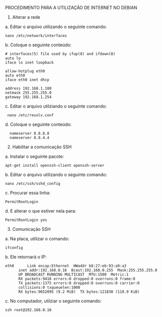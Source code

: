PROCEDIMENTO PARA A UTILIZAÇÃO DE INTERNET NO DEBIAN

1. Alterar a rede

  a. Editar o arquivo utilizando o seguinte comando:
    
    nano /etc/network/interfaces
    
  b. Coloque o seguinte conteúdo:
  
    # interfaces(5) file used by ifup(8) and ifdown(8)
    auto lo
    iface lo inet loopback

    allow-hotplug eth0
    auto eth0
    iface eth0 inet dhcp

    address 192.168.1.100
    netmask 255.255.255.0
    gateway 192.168.1.254
   
  c. Editar o arquivo utilziando o seguinte comando:
     
     nano /etc/resolv.conf
     
  d. Coloque o seguinte conteúdo:
      
      nameserver 8.8.8.8
      nameserver 8.8.4.4
    
2. Habilitar a comunicação SSH

  a. Instalar o seguinte pacote:
    
    apt-get install openssh-client openssh-server
    
  b. Editar o arquivo utilizando o seguinte comando:
    
    nano /etc/ssh/sshd_config
    
  c. Procurar essa linha:
    
    PermitRootLogin
    
  d. E alterar o que estiver nela para:
  
    PermitRootLogin yes
    
3. Comunicação SSH

  a. Na placa, utilizar o comando:
    
    ifconfig
  
  b. Ele retornará o IP:
  
    eth0      Link encap:Ethernet  HWaddr b8:27:eb:93:a9:a3  
          inet addr:192.168.0.16  Bcast:192.168.0.255  Mask:255.255.255.0
          UP BROADCAST RUNNING MULTICAST  MTU:1500  Metric:1
          RX packets:9416 errors:0 dropped:0 overruns:0 frame:0
          TX packets:1375 errors:0 dropped:0 overruns:0 carrier:0
          collisions:0 txqueuelen:1000 
          RX bytes:9652095 (9.2 MiB)  TX bytes:121830 (118.9 KiB)

  c. No computador, utilziar o seguinte comando:
  
    ssh root@192.168.0.16
